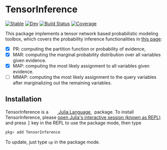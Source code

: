 # TensorInference

[![Stable](https://img.shields.io/badge/docs-stable-blue.svg)](https://mroavi.github.io/TensorInference.jl/stable/)
[![Dev](https://img.shields.io/badge/docs-dev-blue.svg)](https://mroavi.github.io/TensorInference.jl/dev/)
[![Build Status](https://github.com/mroavi/TensorInference.jl/actions/workflows/CI.yml/badge.svg?branch=main)](https://github.com/mroavi/TensorInference.jl/actions/workflows/CI.yml?query=branch%3Amain)
[![Coverage](https://codecov.io/gh/mroavi/TensorInference.jl/branch/main/graph/badge.svg)](https://codecov.io/gh/mroavi/TensorInference.jl)

This package implements a tensor network based probabilistic modeling toolbox, which covers the probability inference functionalities in [this page](https://uaicompetition.github.io/uci-2022/competition-entry/tasks/):
* [x] PR: computing the partition function or probability of evidence,
* [x] MAR: computing the marginal probability distribution over all variables given evidence.
* [x] MAP: computing the most likely assignment to all variables given evidence.
* [ ] MMAP: computing the most likely assignment to the query variables after marginalizing out the remaining variables.

## Installation
<p>
TensorInference is a &nbsp;
    <a href="https://julialang.org">
        <img src="https://raw.githubusercontent.com/JuliaLang/julia-logo-graphics/master/images/julia.ico" width="16em">
        Julia Language
    </a>
    &nbsp; package. To install TensorInference,
    please <a href="https://docs.julialang.org/en/v1/manual/getting-started/">open
    Julia's interactive session (known as REPL)</a> and press <kbd>]</kbd> key in the REPL to use the package mode, then type
</p>

```julia
pkg> add TensorInference
```

To update, just type `up` in the package mode.
